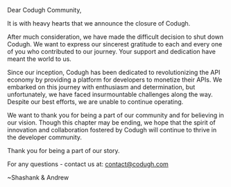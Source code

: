 Dear Codugh Community,

It is with heavy hearts that we announce the closure of Codugh.

After much consideration, we have made the difficult decision to shut down Codugh. We want to express our sincerest gratitude to each and every one of you who contributed to our journey. Your support and dedication have meant the world to us.

Since our inception, Codugh has been dedicated to revolutionizing the API economy by providing a platform for developers to monetize their APIs. We embarked on this journey with enthusiasm and determination, but unfortunately, we have faced insurmountable challenges along the way. Despite our best efforts, we are unable to continue operating. 

We want to thank you for being a part of our community and for believing in our vision. Though this chapter may be ending, we hope that the spirit of innovation and collaboration fostered by Codugh will continue to thrive in the developer community.

Thank you for being a part of our story.

For any questions - contact us at: contact@codugh.com

~Shashank & Andrew
